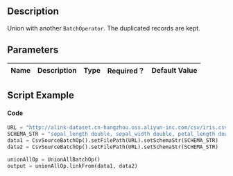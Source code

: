## Description
Union with another <code>BatchOperator</code>. The duplicated records are kept.

## Parameters
| Name | Description | Type | Required？ | Default Value |
| --- | --- | --- | --- | --- |



## Script Example
#### Code

```python
URL = "http://alink-dataset.cn-hangzhou.oss.aliyun-inc.com/csv/iris.csv"
SCHEMA_STR = "sepal_length double, sepal_width double, petal_length double, petal_width double, category string";
data1 = CsvSourceBatchOp().setFilePath(URL).setSchemaStr(SCHEMA_STR)
data2 = CsvSourceBatchOp().setFilePath(URL).setSchemaStr(SCHEMA_STR)

unionAllOp = UnionAllBatchOp()
output = unionAllOp.linkFrom(data1, data2)
```

